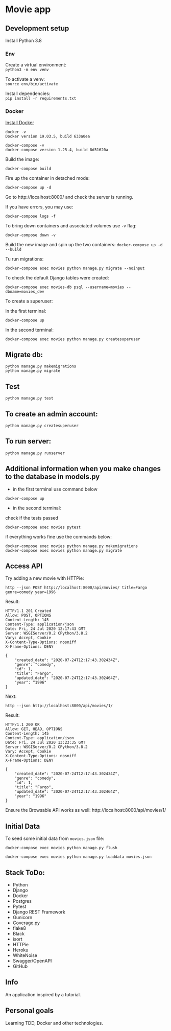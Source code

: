 # Movie app

## Development setup
Install Python 3.8

### Env
Create a virtual environment: <br/>
`python3 -m env venv`

To activate a venv: <br/>
`source env/bin/activate`

Install dependencies: <br/>
`pip install -r requirements.txt`

### Docker

[Install Docker](https://docs.docker.com/get-docker/)
```
docker -v
Docker version 19.03.5, build 633a0ea

docker-compose -v
docker-compose version 1.25.4, build 8d51620a
```
Build the image:

`docker-compose build`

Fire up the container in detached mode:

`docker-compose up -d`

Go to http://localhost:8000/ and check the server is running.

If you have errors, you may use:

`docker-compose logs -f`

To bring down containers and associated volumes use `-v` flag:

`docker-compose down -v`

Build the new image and spin up the two containers:
`docker-compose up -d --build`

Tu run migrations:

`docker-compose exec movies python manage.py migrate --noinput`

To check the default Django tables were created:

`docker-compose exec movies-db psql --username=movies --dbname=movies_dev`

To create a superuser:

In the first terminal:

`docker-compose up`

In the second terminal:

`docker-compose exec movies python manage.py createsuperuser`

## Migrate db:
`python manage.py makemigrations` <br>
`python manage.py migrate`

## Test

`python manage.py test`

## To create an admin account:

`python manage.py createsuperuser`

## To run server:

`python manage.py runserver`

## Additional information when you make changes to the database in models.py

- in the first terminal use command below

`docker-compose up`

- in the second terminal:

check if the tests passed

`docker-compose exec movies pytest`

if everything works fine use the commands below:

`docker-compose exec movies python manage.py makemigrations` <br/>
`docker-compose exec movies python manage.py migrate`

## Access API

Try adding a new movie with HTTPie:

`http --json POST http://localhost:8000/api/movies/ title=Fargo genre=comedy year=1996`

Result:

```
HTTP/1.1 201 Created
Allow: POST, OPTIONS
Content-Length: 145
Content-Type: application/json
Date: Fri, 24 Jul 2020 12:17:43 GMT
Server: WSGIServer/0.2 CPython/3.8.2
Vary: Accept, Cookie
X-Content-Type-Options: nosniff
X-Frame-Options: DENY

{
    "created_date": "2020-07-24T12:17:43.302434Z",
    "genre": "comedy",
    "id": 1,
    "title": "Fargo",
    "updated_date": "2020-07-24T12:17:43.302464Z",
    "year": "1996"
}
```
Next:

`http --json http://localhost:8000/api/movies/1/`

Result:

```
HTTP/1.1 200 OK
Allow: GET, HEAD, OPTIONS
Content-Length: 145
Content-Type: application/json
Date: Fri, 24 Jul 2020 13:23:35 GMT
Server: WSGIServer/0.2 CPython/3.8.2
Vary: Accept, Cookie
X-Content-Type-Options: nosniff
X-Frame-Options: DENY

{
    "created_date": "2020-07-24T12:17:43.302434Z",
    "genre": "comedy",
    "id": 1,
    "title": "Fargo",
    "updated_date": "2020-07-24T12:17:43.302464Z",
    "year": "1996"
}
```

Ensure the Browsable API works as well:
http://localhost:8000/api/movies/1/

## Initial Data

To seed some initial data from `movies.json` file:

`docker-compose exec movies python manage.py flush`

`docker-compose exec movies python manage.py loaddata movies.json`

## Stack ToDo:

- Python
- Django
- Docker
- Postgres
- Pytest
- Django REST Framework
- Gunicorn
- Coverage.py
- flake8
- Black
- isort
- HTTPie
- Heroku
- WhiteNoise
- Swagger/OpenAPI
- GitHub

## Info

An application inspired by a tutorial.

## Personal goals

Learning TDD, Docker and other technologies.